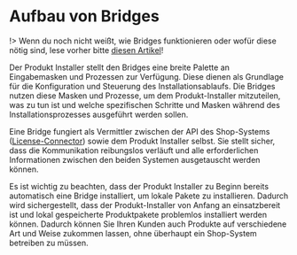 # Aufbau von Bridges

!> Wenn du noch nicht weißt, wie Bridges funktionieren oder wofür diese nötig sind, lese vorher bitte [diesen Artikel](bridges/README.md)!

Der Produkt Installer stellt den Bridges eine breite Palette an Eingabemasken und Prozessen zur Verfügung. Diese dienen als Grundlage für die Konfiguration und Steuerung des Installationsablaufs. Die Bridges nutzen diese Masken und Prozesse, um dem Produkt-Installer mitzuteilen, was zu tun ist und welche spezifischen Schritte und Masken während des Installationsprozesses ausgeführt werden sollen.

Eine Bridge fungiert als Vermittler zwischen der API des Shop-Systems ([License-Connector](connector/README.md)) sowie dem Produkt Installer selbst. Sie stellt sicher, dass die Kommunikation reibungslos verläuft und alle erforderlichen Informationen zwischen den beiden Systemen ausgetauscht werden können.

Es ist wichtig zu beachten, dass der Produkt Installer zu Beginn bereits automatisch eine Bridge installiert, um lokale Pakete zu installieren. Dadurch wird sichergestellt, dass der Produkt-Installer von Anfang an einsatzbereit ist und lokal gespeicherte Produktpakete problemlos installiert werden können. Dadurch können Sie Ihren Kunden auch Produkte auf verschiedene Art und Weise zukommen lassen, ohne überhaupt ein Shop-System betreiben zu müssen.
